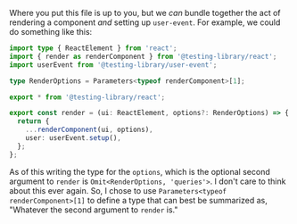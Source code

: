 Where you put this file is up to you, but we _can_ bundle together the act of rendering a component _and_ setting up `user-event`. For example, we could do something like this:

```ts
import type { ReactElement } from 'react';
import { render as renderComponent } from '@testing-library/react';
import userEvent from '@testing-library/user-event';

type RenderOptions = Parameters<typeof renderComponent>[1];

export * from '@testing-library/react';

export const render = (ui: ReactElement, options?: RenderOptions) => {
  return {
    ...renderComponent(ui, options),
    user: userEvent.setup(),
  };
};
```

As of this writing the type for the `options`, which is the optional second argument to `render` is `Omit<RenderOptions, 'queries'>`. I don't care to think about this ever again. So, I chose to use `Parameters<typeof renderComponent>[1]` to define a type that can best be summarized as, "Whatever the second argument to `render` is."
